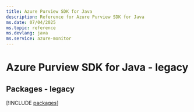 ```yaml
---
title: Azure Purview SDK for Java
description: Reference for Azure Purview SDK for Java
ms.date: 07/04/2025
ms.topic: reference
ms.devlang: java
ms.service: azure-monitor
---
```

# Azure Purview SDK for Java - legacy
## Packages - legacy
[!INCLUDE [packages](purview-index.md)]